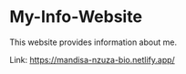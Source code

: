 # My-Info-Website
This website provides information about me.

Link: https://mandisa-nzuza-bio.netlify.app/ 
